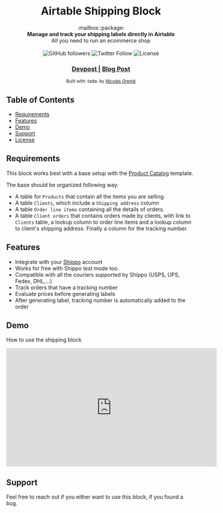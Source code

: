 <h1 align="center">Airtable Shipping Block</h1>

<div align="center">
  :mailbox::package:
</div>
<div align="center">
  <strong>Manage and track your shipping labels directly in Airtable</strong>
</div>
<div align="center">
    All you need to run an ecommerce shop
</div>

<br />

<div align="center">
  <img alt="GitHub followers" src="https://img.shields.io/github/followers/picsoung?style=social">
  <img alt="Twitter Follow" src="https://img.shields.io/twitter/follow/picsoung?style=social">
  <img alt="License" src="https://img.shields.io/badge/License-GPLv3-blue.svg">
</div>

<div align="center">
  <h3>
    <a href="https://devpost.com/software/shipping-block">
      Devpost
    </a>
    <span> | </span>
    <a href="https://blog.airtable.com/airtable-blocks-contest-winners/">
      Blog Post
    </a>
  </h3>
</div>

<div align="center">
  <sub> Built with :tada: by
  <a href="https://twitter.com/picsoung">Nicolas Grenié</a>
</div>

## Table of Contents
- [Requirements](#requirements)
- [Features](#features)
- [Demo](#demo)
- [Support](#support)
- [License](#license)


## Requirements
This block works best with a base setup with the [Product Catalog](https://airtable.com/templates/local-business/expZvMLT9L6c4yeBX/product-catalog) template.

The base should be organized following way:
- A table for `Products` that contain all the items you are selling.
- A table `Clients`, which include a `Shipping address` column
- A table `Order line items` containing  all the details of orders.
- A table `Client orders` that contains orders made by clients, with link to `Clients` table, a lookup column to order line items and a lookup column to client's shipping address. Finally a column for the tracking number.

## Features
- Integrate with your [Shippo](https://goshippo.com/) account
- Works for free with Shippo test mode too.
- Compatible with all the couriers supported by Shippo (USPS, UPS, Fedex, DHL,...)
- Track orders that have a tracking number
- Evaluate prices before generating labels
- After generating label, tracking number is automatically added to the order

## Demo
How to use the shipping block
<iframe width="560" height="315" src="https://www.youtube.com/embed/5BoHy12nxB0" frameborder="0" allow="accelerometer; autoplay; encrypted-media; gyroscope; picture-in-picture" allowfullscreen></iframe>

## Support
Feel free to reach out if you either want to use this block, if you found a bug.

<!-- ## License
GNU General Public License 3 (GPL-3.0) 2020 - Nicolas Grenié. Please have a look at the `LICENSE.md` for more details. -->